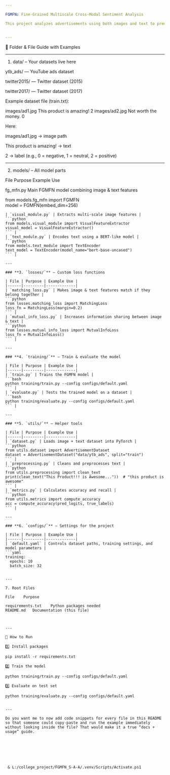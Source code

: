 ```yaml
---

FGMFN: Fine-Grained Multiscale Cross-Modal Sentiment Analysis

This project analyzes advertisements using both images and text to predict sentiment.


---
```


📂 Folder & File Guide with Examples


---

1. data/ – Your datasets live here

ytb_ads/ — YouTube ads dataset

twitter2015/ — Twitter dataset (2015)

twitter2017/ — Twitter dataset (2017)


Example dataset file (train.txt):

images/ad1.jpg	This product is amazing!	2
images/ad2.jpg	Not worth the money.	0

Here:

images/ad1.jpg → image path

This product is amazing! → text

2 → label (e.g., 0 = negative, 1 = neutral, 2 = positive)



---

2. models/ – All model parts

File	Purpose	Example Use

fg_mfn.py	Main FGMFN model combining image & text features	


from models.fg_mfn import FGMFN  
model = FGMFN(embed_dim=256)
``` |
| `visual_module.py` | Extracts multi-scale image features |  
```python
from models.visual_module import VisualFeatureExtractor  
visual_model = VisualFeatureExtractor()
``` |
| `text_module.py` | Encodes text using a BERT-like model |  
```python
from models.text_module import TextEncoder  
text_model = TextEncoder(model_name="bert-base-uncased")
``` |

---

### **3. `losses/`** – Custom loss functions  

| File | Purpose | Example Use |
|------|---------|-------------|
| `matching_loss.py` | Makes image & text features match if they belong together |  
```python
from losses.matching_loss import MatchingLoss  
loss_fn = MatchingLoss(margin=0.2)
``` |
| `mutual_info_loss.py` | Increases information sharing between image & text |  
```python
from losses.mutual_info_loss import MutualInfoLoss  
loss_fn = MutualInfoLoss()
``` |

---

### **4. `training/`** – Train & evaluate the model  

| File | Purpose | Example Use |
|------|---------|-------------|
| `train.py` | Trains the FGMFN model |  
```bash
python training/train.py --config configs/default.yaml
``` |
| `evaluate.py` | Tests the trained model on a dataset |  
```bash
python training/evaluate.py --config configs/default.yaml
``` |

---

### **5. `utils/`** – Helper tools  

| File | Purpose | Example Use |
|------|---------|-------------|
| `dataset.py` | Loads image + text dataset into PyTorch |  
```python
from utils.dataset import AdvertisementDataset  
dataset = AdvertisementDataset("data/ytb_ads", split="train")
``` |
| `preprocessing.py` | Cleans and preprocesses text |  
```python
from utils.preprocessing import clean_text  
print(clean_text("This Product!!! is Awesome..."))  # "this product is awesome"
``` |
| `metrics.py` | Calculates accuracy and recall |  
```python
from utils.metrics import compute_accuracy  
acc = compute_accuracy(pred_logits, true_labels)
``` |

---

### **6. `configs/`** – Settings for the project  

| File | Purpose | Example Use |
|------|---------|-------------|
| `default.yaml` | Controls dataset paths, training settings, and model parameters |  
```yaml
training:
  epochs: 10
  batch_size: 32


---

7. Root Files

File	Purpose

requirements.txt	Python packages needed
README.md	Documentation (this file)



---

🚀 How to Run

1️⃣ Install packages

pip install -r requirements.txt

2️⃣ Train the model

python training/train.py --config configs/default.yaml

3️⃣ Evaluate on test set

python training/evaluate.py --config configs/default.yaml


---

Do you want me to now add code snippets for every file in this README so that someone could copy-paste and run the example immediately without looking inside the file? That would make it a true “docs + usage” guide.







 & L:/college_project/FGMFN_S-A-A/.venv/Scripts/Activate.ps1